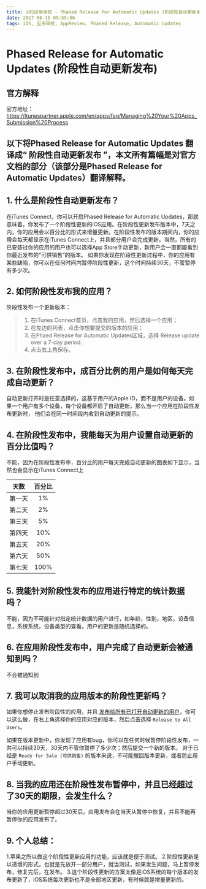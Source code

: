 ```yaml
---
title: iOS应用审核 - Phased Release for Automatic Updates (阶段性自动更新发布)
date: 2017-06-15 09:55:56
tags: iOS, 应用审核, AppReview, Phased Release, Automatic Updates
---
```


# Phased Release for Automatic Updates (阶段性自动更新发布)

## 官方解释
官方地址：https://itunespartner.apple.com/en/apps/faq/Managing%20Your%20Apps_Submission%20Process

## 以下将Phased Release for Automatic Updates 翻译成“ 阶段性自动更新发布 ”，本文所有篇幅是对官方文档的部分（该部分是Phased Release for Automatic Updates）翻译解释。

## 1. 什么是阶段性自动更新发布？
在iTunes Connect，你可以开启Phased Release for Automatic Updates，那就意味着，你发布了一个阶段性更新的iOS应用。在阶段性更新发布版本中，7天之内，你的应用会以百分比的形式来增量更新。在阶段性发布的版本期间内，你的应用会每天都显示在iTunes Connect上，并且部分用户会完成更新。当然，所有的已安装过你的应用的用户也可以选择App Store手动更新，新用户会一直都能看到你最近发布的“可供销售”的版本。 如果你发现在阶段性更新过程中，你的应用有某些缺陷，你可以在任何时间内暂停阶段性更新，这个时间持续30天，不管暂停有多少次。

## 2. 如何阶段性发布我的应用？
阶段性发布一个更新版本：
>1. 在iTunes Connect首页，点击我的应用，然后选择一个应用；
>2. 在左边的列表，点击你想要提交的版本的应用；
>3. 在Phaed Release for Automatic Updates区域，选择 Release update over a 7-day period.
>4. 点击右上角保存。


## 3. 在阶段性发布中，成百分比例的用户是如何每天完成自动更新？
自动更新打开时是任意选择的，这基于用户的Apple ID，而不是用户的设备。如果一个用户有多个设备，每个设备都开启了自动更新，那么当一个应用在阶段性发布更新时， 他们会在同一时间段内收到自动更新的提示。

## 4. 在阶段性发布中，我能每天为用户设置自动更新的百分比值吗？
不能，因为在阶段性发布中，百分比的用户每天完成自动更新的图表如下显示，当然也会显示在iTunes Connect上

|     天数       |     百分比     |
| ------------- |:-------------:| 
|   第一天       |      1%       |
|   第二天       |      2%       | 
|   第三天       |      5%       | 
|   第四天       |      10%      |
|   第五天       |      20%      | 
|   第六天       |      50%      |
|   第七天       |      100%     |


## 5. 我能针对阶段性发布的应用进行特定的统计数据吗？
不能，因为不可能针对指定统计数据的用户进行，如年龄，性别，地区，设备信息，系统系统，设备类型的查看。用户的更新是随机选择的。

## 6. 在应用阶段性发布中，用户完成了自动更新会被通知到吗？
不会被通知到

## 7. 我可以取消我的应用版本的阶段性更新吗？ 
如果你想停止发布阶段性的应用，并且 [发布给所有已打开自动更新的用户](https://help.apple.com/itunes-connect/developer/#/dev3d65fcee1)，你可以这么做，在右上角选择你的应用对应的版本，然后点击选择 `Release to All Users`。

如果在版本更新中，你发现了应用有bug，你可以在任何时候暂停阶段性发布，一共可以持续30天，30天内不管你暂停了多少次；然后提交一个新的版本。
对于已经是 `Ready for Sale (可供销售)` 的版本来说，不可能撤回版本更新，或者防止用户手动更新。

## 8. 当我的应用还在阶段性发布暂停中，并且已经超过了30天的期限，会发生什么？
当你的应用更新暂停超过30天后，应用发布会在当天从暂停中恢复，并且不能再暂停你的应用发布了。


## 9. 个人总结：
1.苹果之所以做这个阶段性更新应用的功能，应该就是便于测试。
2.阶段性更新是以递增的形式，也就是先放开一部分用户，就当测试，如果发生问题，马上暂停发布，修复完后，在发布。
3.这个阶段性更新的方案太像是iOS系统的每个版本的发布更新了，iOS系统每次更新也不是全部地区更新，有时候就是增量更新的。